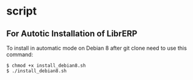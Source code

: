 # script

For Autotic Installation of LibrERP
-----------------------------------

To install in automatic mode on Debian 8
after git clone need to use this command:


    $ chmod +x install_debian8.sh
    $ ./install_debian8.sh

